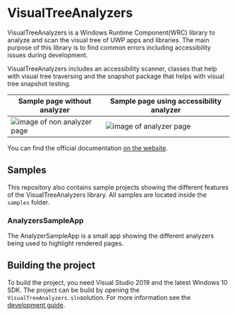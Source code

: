 # VisualTreeAnalyzers

VisualTreeAnalyzers is a Windows Runtime Component(WRC) library to analyze and scan the visual tree of UWP apps and libraries.
The main purpose of this library is to find common errors including accessibility issues during development.

VisualTreeAnalyzers includes an accessibility scanner, classes that help with visual tree traversing and the snapshot package that helps with visual tree snapshot testing.

| Sample page without analyzer | Sample page using accessibility analyzer |
|---|---|
|![image of non analyzer page](./docs/images/AccessibilityAnalyzerPageBefore.png)|![image of analyzer page](./docs/images/AccessibilityAnalyzerPageAfter.png)|

You can find the official documentation [on the website](https://chingucoding.github.io/VisualTreeAnalyzers/website/index.html).

## Samples
This repository also contains sample projects showing the different features of the VisualTreeAnalyzers library. All samples are located inside the `samples` folder.

### AnalyzersSampleApp
The AnalyzerSampleApp is a small app showing the different analyzers being used to highlight rendered pages.

## Building the project
To build the project, you need Visual Studio 2019 and the latest Windows 10 SDK.
The project can be build by opening the `VisualTreeAnalyzers.sln`solution.
For more information see the [development guide](./docs/development/development.md).
